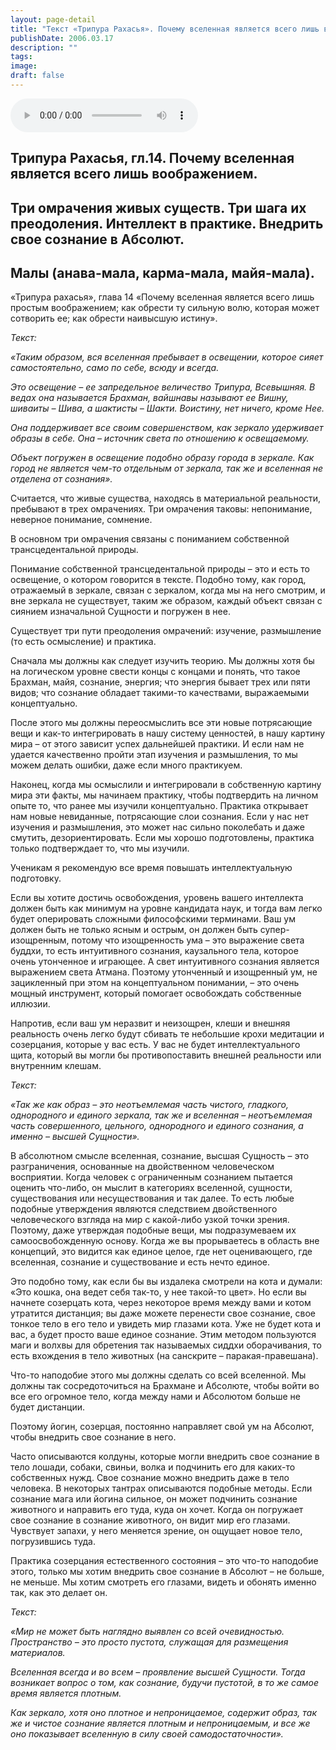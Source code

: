 ```yaml
---
layout: page-detail
title: "Текст «Трипура Рахасья». Почему вселенная является всего лишь воображением"
publishDate: 2006.03.17
description: ""
tags:
image:
draft: false
---
```


<audio title="2006.03.17 - Текст «Трипура Рахасья». Почему вселенная является всего лишь воображением.mp3" src="/upload/iblock/952/952ade47e09bff2556d2f76fe578a691.mp3" controls=""></audio>

## **Трипура Рахасья, гл.14\. Почему вселенная является всего лишь воображением.**

## **Три омрачения живых существ. Три шага их преодоления.** **Интеллект в практике. Внедрить свое сознание в Абсолют.**

## **Малы (анава-мала, карма-мала, майя-мала).**
  
  
 «Трипура рахасья», глава 14 «Почему вселенная является всего лишь простым воображением; как обрести ту сильную волю, которая может сотворить ее; как обрести наивысшую истину».

  
_Текст:_ 

 _«Таким образом, вся вселенная пребывает в освещении, которое сияет самостоятельно, само по себе, всюду и всегда._ 

 _Это освещение – ее запредельное величество Трипура, Всевышняя. В ведах она называется Брахман, вайшнавы называют ее Вишну, шиваиты – Шива, а шактисты – Шакти. Воистину, нет ничего, кроме Нее._ 

 _Она поддерживает все своим совершенством, как зеркало удерживает образы в себе. Она – источник света по отношению к освещаемому._ 

 _Объект погружен в освещение подобно образу города в зеркале. Как город не является чем-то отдельным от зеркала, так же и вселенная не отделена от сознания»._ 

 Считается, что живые существа, находясь в материальной реальности, пребывают в трех омрачениях. Три омрачения таковы: непонимание, неверное понимание, сомнение.

 В основном три омрачения связаны с пониманием собственной трансцедентальной природы.

 Понимание собственной трансцедентальной природы – это и есть то освещение, о котором говорится в тексте. Подобно тому, как город, отражаемый в зеркале, связан с зеркалом, когда мы на него смотрим, и вне зеркала не существует, таким же образом, каждый объект связан с сиянием изначальной Сущности и погружен в нее.

 Существует три пути преодоления омрачений: изучение, размышление (то есть осмысление) и практика.

 Сначала мы должны как следует изучить теорию. Мы должны хотя бы на логическом уровне свести концы с концами и понять, что такое Брахман, майя, сознание, энергия; что энергия бывает трех или пяти видов; что сознание обладает такими-то качествами, выражаемыми концептуально.

 После этого мы должны переосмыслить все эти новые потрясающие вещи и как-то интегрировать в нашу систему ценностей, в нашу картину мира – от этого зависит успех дальнейшей практики. И если нам не удается качественно пройти этап изучения и размышления, то мы можем делать ошибки, даже если много практикуем.

 Наконец, когда мы осмыслили и интегрировали в собственную картину мира эти факты, мы начинаем практику, чтобы подтвердить на личном опыте то, что ранее мы изучили концептуально. Практика открывает нам новые невиданные, потрясающие слои сознания. Если у нас нет изучения и размышления, это может нас сильно поколебать и даже смутить, дезориентировать. Если мы хорошо подготовлены, практика только подтверждает то, что мы изучили.

 Ученикам я рекомендую все время повышать интеллектуальную подготовку.

 Если вы хотите достичь освобождения, уровень вашего интеллекта должен быть как минимум на уровне кандидата наук, и тогда вам легко будет оперировать сложными философскими терминами. Ваш ум должен быть не только ясным и острым, он должен быть супер-изощренным, потому что изощренность ума – это выражение света буддхи, то есть интуитивного сознания, каузального тела, которое очень утонченное и играющее. А свет интуитивного сознания является выражением света Атмана. Поэтому утонченный и изощренный ум, не зацикленный при этом на концептуальном понимании, – это очень мощный инструмент, который помогает освобождать собственные иллюзии.

 Напротив, если ваш ум неразвит и неизощрен, клеши и внешняя реальность очень легко будут сбивать те небольшие крохи медитации и созерцания, которые у вас есть. У вас не будет интеллектуального щита, который вы могли бы противопоставить внешней реальности или внутренним клешам.

  
_Текст:_ 

 _«Так же как образ – это неотъемлемая часть чистого, гладкого, однородного и единого зеркала, так же и вселенная – неотъемлемая часть совершенного, цельного, однородного и единого сознания, а именно – высшей Сущности»._ 

  
 В абсолютном смысле вселенная, сознание, высшая Сущность – это разграничения, основанные на двойственном человеческом восприятии. Когда человек с ограниченным сознанием пытается оценить что-либо, он мыслит в категориях вселенной, сущности, существования или несуществования и так далее. То есть любые подобные утверждения являются следствием двойственного человеческого взгляда на мир с какой-либо узкой точки зрения. Поэтому, даже утверждая подобные вещи, мы подразумеваем их самоосвобожденную основу. Когда же вы прорываетесь в область вне концепций, это видится как единое целое, где нет оценивающего, где вселенная, сознание и существование и есть нечто единое.

 Это подобно тому, как если бы вы издалека смотрели на кота и думали: «Это кошка, она ведет себя так-то, у нее такой-то цвет». Но если вы начнете созерцать кота, через некоторое время между вами и котом утратится дистанция; вы даже можете перенести свое сознание, свое тонкое тело в его тело и увидеть мир глазами кота. Уже не будет кота и вас, а будет просто ваше единое сознание. Этим методом пользуются маги и волхвы для обретения так называемых сиддхи оборачивания, то есть вхождения в тело животных (на санскрите – паракая-правешана).

 Что-то наподобие этого мы должны сделать со всей вселенной. Мы должны так сосредоточиться на Брахмане и Абсолюте, чтобы войти во все его огромное тело, когда между нами и Абсолютом больше не будет дистанции.

 Поэтому йогин, созерцая, постоянно направляет свой ум на Абсолют, чтобы внедрить свое сознание в него.

 Часто описываются колдуны, которые могли внедрить свое сознание в тело лошади, собаки, свиньи, волка и подчинить его для каких-то собственных нужд. Свое сознание можно внедрить даже в тело человека. В некоторых тантрах описываются подобные методы. Если сознание мага или йогина сильное, он может подчинить сознание животного и направить его туда, куда он хочет. Когда он погружает свое сознание в сознание животного, он видит мир его глазами. Чувствует запахи, у него меняется зрение, он ощущает новое тело, погрузившись туда.

 Практика созерцания естественного состояния – это что-то наподобие этого, только мы хотим внедрить свое сознание в Абсолют – не больше, не меньше. Мы хотим смотреть его глазами, видеть и обонять именно так, как это делает он.

  
_Текст:_ 

 _«Мир не может быть наглядно выявлен со всей очевидностью. Пространство – это просто пустота, служащая для размещения материалов._ 

 _Вселенная всегда и во всем – проявление высшей Сущности. Тогда возникает вопрос о том, как сознание, будучи пустотой, в то же самое время является плотным._ 

 _Как зеркало, хотя оно плотное и непроницаемое, содержит образ, так же и чистое сознание является плотным и непроницаемым, и все же оно показывает вселенную в силу своей самодостаточности»._ 
  
  
